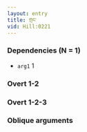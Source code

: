 ```yaml
---
layout: entry
title: གྲང་
vid: Hill:0221
---
```

### Dependencies (N = 1)
* `arg1` 1


### Overt 1-2


### Overt 1-2-3


### Oblique arguments
